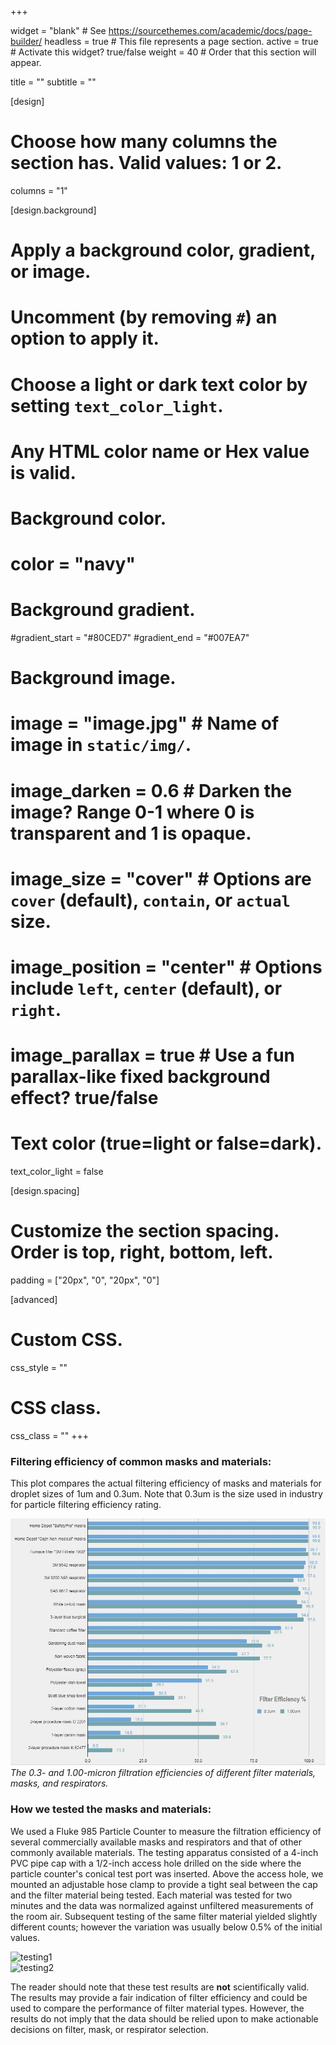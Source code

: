 +++

widget = "blank"  # See https://sourcethemes.com/academic/docs/page-builder/
headless = true  # This file represents a page section.
active = true  # Activate this widget? true/false
weight = 40  # Order that this section will appear.

title = ""
subtitle = ""

[design]
  # Choose how many columns the section has. Valid values: 1 or 2.
  columns = "1"

[design.background]
  # Apply a background color, gradient, or image.
  #   Uncomment (by removing `#`) an option to apply it.
  #   Choose a light or dark text color by setting `text_color_light`.
  #   Any HTML color name or Hex value is valid.

  # Background color.
  # color = "navy"
  
  # Background gradient.
  #gradient_start = "#80CED7"
  #gradient_end = "#007EA7"
  
  # Background image.
  # image = "image.jpg"  # Name of image in `static/img/`.
  # image_darken = 0.6  # Darken the image? Range 0-1 where 0 is transparent and 1 is opaque.
  # image_size = "cover"  #  Options are `cover` (default), `contain`, or `actual` size.
  # image_position = "center"  # Options include `left`, `center` (default), or `right`.
  # image_parallax = true  # Use a fun parallax-like fixed background effect? true/false
  
  # Text color (true=light or false=dark).
  text_color_light = false

[design.spacing]
  # Customize the section spacing. Order is top, right, bottom, left.
  padding = ["20px", "0", "20px", "0"]

[advanced]
 # Custom CSS. 
 css_style = ""
 
 # CSS class.
 css_class = ""
+++

<div class="container-fluid">
  <div class="row">
    <div class="col-xs-12 col-sm-12 col-md-12 col-lg-12 col-xl-12">
      <h3>Filtering efficiency of common masks and materials:</h3>
      <p> This plot compares the actual filtering efficiency of masks and materials for droplet sizes of 1um and 0.3um.  Note that 0.3um is the size used in industry for particle filtering efficiency rating. </p>
    </div>
  </div>
  <div class="row align-items-center mt-4">
    <div class="col-xs-12 col-sm-12 col-md-12 col-lg-10 col-xl-9 mx-auto d-block float-xs-none">
       <img class="img-responsive" src="https://github.com/dickansj/MasterYourPPE/blob/master/assets/images/testing/Chart%20of%20filter%20efficiency%20%2005.JPG?raw=true" alt="Comparison of Filtration Efficiencies">
    </div>
  </div>
  <div class="row justify-content-center">
    <div class="col-xs-12 col-sm-12 col-md-12 col-lg-10 col-xl-9 mb-4>
      <p class="text-justify"><em>The 0.3- and 1.00-micron filtration efficiencies of different filter materials, masks, and respirators.</em></p>
    </div>
  </div>
  <div class="row align-items-left">
    <div class="col-xs-12 col-sm-12 col-md-12 col-lg-12 col-xl-12">
      <h3>How we tested the masks and materials:</h3>
    </div>
  </div>
  <div class="row align-items-center">
    <div class="col-xs-12 col-sm-12 col-md-8 col-lg-8 col-xl-8">
      <p class="text-left">We used a Fluke 985 Particle Counter to measure the filtration efficiency of several commercially available masks and respirators and that of other commonly available materials.  The testing apparatus consisted of a 4-inch PVC pipe cap with a 1/2-inch access hole drilled on the side where the particle counter's conical test port was inserted.  Above the access hole, we mounted an adjustable hose clamp to provide a tight seal between the cap and the filter material being tested.  Each material was tested for two minutes and the data was normalized against unfiltered measurements of the room air.  Subsequent testing of the same filter material yielded slightly different counts; however the variation was usually below 0.5% of the initial values.</p>
    </div>
    <div class="col-xs-12 col-sm-12 col-md-4 col-lg-4 col-xl-4 order-xs-last order-sm-last order-md-first order-lg-first order-xl-first my-4" style="max-width:288px;">
      <img class="img-fluid" src="https://i.imgur.com/zRnrI99.png" alt="testing1">
    </div>
  </div>
  <div class="row align-items-center">
    <div class="col-xs-12 col-sm-12 col-md-4 col-lg-4 col-xl-4 my-4" style="max-width:288px;">
      <img class="img-fluid" src="https://i.imgur.com/wGjUPlB.png" alt="testing2">
    </div>
    <div class="col-xs-12 col-sm-12 col-md-8 col-lg-8 col-xl-8">
      <p class="text-left">The reader should note that these test results are <b>not</b> scientifically valid.  The results may provide a fair indication of filter efficiency and could be used to compare the performance of filter material types. However, the results do not imply that the data should be relied upon to make actionable decisions on filter, mask, or respirator selection.</p>    
    </div>
  </div>

</div>

